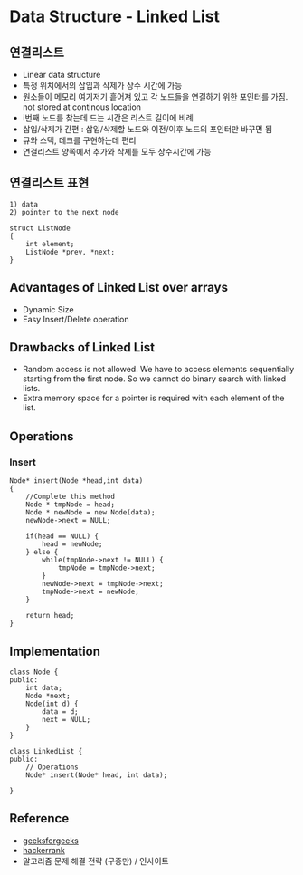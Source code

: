 # Data Structure - Linked List

## 연결리스트
- Linear data structure
- 특정 위치에서의 삽입과 삭제가 상수 시간에 가능
- 원소들이 메모리 여기저기 흩어져 있고 각 노드들을 연결하기 위한 포인터를 가짐. not stored at continous location
- i번째 노드를 찾는데 드는 시간은 리스트 길이에 비례
- 삽입/삭제가 간편 : 삽입/삭제할 노드와 이전/이후 노드의 포인터만 바꾸면 됨
- 큐와 스택, 데크를 구현하는데 편리
- 연결리스트 양쪽에서 추가와 삭제를 모두 상수시간에 가능

## 연결리스트 표현
```shell
1) data
2) pointer to the next node

struct ListNode 
{
    int element; 
    ListNode *prev, *next;
}
```

## Advantages of Linked List over arrays
- Dynamic Size
- Easy Insert/Delete operation 

## Drawbacks of Linked List
- Random access is not allowed. We have to access elements sequentially starting from the first node. So we cannot do binary search with linked lists.
- Extra memory space for a pointer is required with each element of the list.

## Operations

### Insert
```shell
Node* insert(Node *head,int data)
{
    //Complete this method
    Node * tmpNode = head;
    Node * newNode = new Node(data);
    newNode->next = NULL;
         
    if(head == NULL) {
        head = newNode;
    } else {
        while(tmpNode->next != NULL) {
            tmpNode = tmpNode->next;
        }
        newNode->next = tmpNode->next;
        tmpNode->next = newNode;
    }
          
    return head;
}

```

## Implementation
```shell
class Node {
public:    
    int data;
    Node *next;
    Node(int d) {
        data = d;
        next = NULL;
    }
}

class LinkedList {
public:
    // Operations
    Node* insert(Node* head, int data);
    
}
```

## Reference
* [geeksforgeeks](http://www.courses.geeksforgeeks.org/course/3/2/1/)
* [hackerrank](https://www.hackerrank.com/challenges/30-linked-list/tutorial)
* 알고리즘 문제 해결 전략 (구종만) / 인사이트